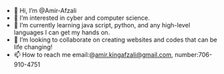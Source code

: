 - 👋 Hi, I’m @Amir-Afzali
- 👀 I’m interested in cyber and computer science.
- 🌱 I’m currently learning java script, python, and any high-level languages I can get my hands on.
- 💞️ I’m looking to collaborate on creating websites and codes that can be life changing!
- 📫 How to reach me email:@amir.kingafzali@gmail.com, number:706-910-4751

<!---
Amir-Afzali/Amir-Afzali is a ✨ special ✨ repository because its `README.md` (this file) appears on your GitHub profile.
You can click the Preview link to take a look at your changes.
--->
